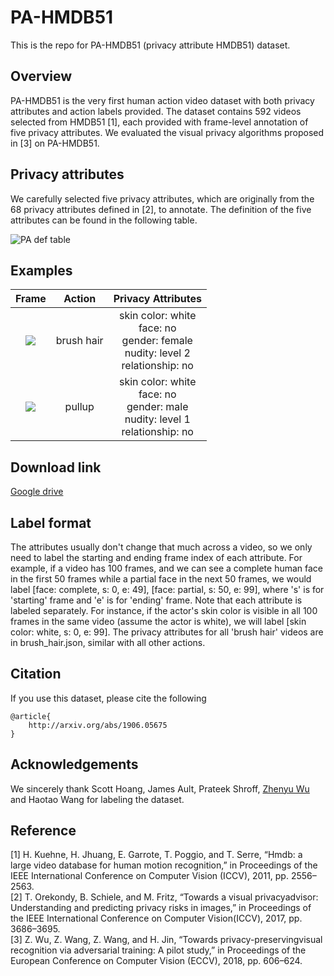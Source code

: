 # PA-HMDB51
This is the repo for PA-HMDB51 (privacy attribute HMDB51) dataset.


## Overview
PA-HMDB51 is the very first human action video dataset with both privacy attributes and action labels provided. The dataset contains 592 videos selected from HMDB51 [1], each provided with frame-level annotation of five privacy attributes. We evaluated the visual privacy algorithms proposed in [3] on PA-HMDB51.

## Privacy attributes
We carefully selected five privacy attributes, which are originally from the 68 privacy attributes defined in [2], to annotate. The definition of the five attributes can be found in the following table. 

![PA def table](https://github.com/htwang14/PA-HMDB51/blob/master/imgs/def_table.PNG)

## Examples
| Frame             |  Action | Privacy Attributes | 
|:-------------------------:|:-------------------------:|:----------------------:|
| ![](https://github.com/htwang14/PA-HMDB51/blob/master/imgs/brush_hair.png) | brush hair | skin color: white <br> face: no <br> gender: female <br> nudity: level 2 <br> relationship: no |
| ![](https://github.com/htwang14/PA-HMDB51/blob/master/imgs/pullup.png) | pullup | skin color: white <br> face: no <br> gender: male <br> nudity: level 1 <br> relationship: no |

## Download link
[Google drive](https://drive.google.com/drive/u/0/folders/1OtQLtq9QxdPHaH1gUcFZiylBMXJhn2dm)

## Label format
The attributes usually don't change that much across a video, so we only need to label the starting and ending frame index of each attribute. 
For example, if a video has 100 frames, and we can see a complete human face in the first 50 frames while a partial face in the next 50 frames, we would label [face: complete, s: 0, e: 49], [face: partial, s: 50, e: 99], where 's' is for 'starting' frame and 'e' is for 'ending' frame. 
Note that each attribute is labeled separately.
For instance, if the actor's skin color is visible in all 100 frames in the same video (assume the actor is white), we will label [skin color: white, s: 0, e: 99]. 
The privacy attributes for all 'brush hair' videos are in brush_hair.json, similar with all other actions.

## Citation
If you use this dataset, please cite the following
```
@article{
    http://arxiv.org/abs/1906.05675
}
```

## Acknowledgements
We sincerely thank Scott Hoang, James Ault, Prateek Shroff, [Zhenyu Wu](https://wuzhenyusjtu.github.io/) and Haotao Wang for labeling the dataset.

## Reference
[1] H. Kuehne, H. Jhuang, E. Garrote, T. Poggio, and T. Serre, “Hmdb:
a large video database for human motion recognition,” in Proceedings of the IEEE International Conference on Computer Vision (ICCV),
2011, pp. 2556–2563. <br />
[2] T. Orekondy, B. Schiele, and M. Fritz, “Towards a visual privacyadvisor: Understanding and predicting privacy risks in images,” in Proceedings of the IEEE International Conference on Computer Vision(ICCV), 2017, pp. 3686–3695. <br />
[3] Z. Wu, Z. Wang, Z. Wang, and H. Jin, “Towards privacy-preservingvisual recognition via adversarial training: A pilot study,” in Proceedings of the European Conference on Computer Vision (ECCV), 2018, pp. 606–624. <br />
